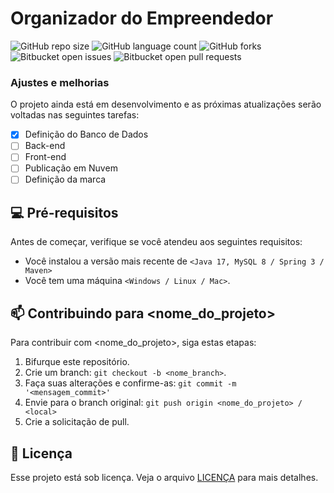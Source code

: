 # Organizador do Empreendedor

![GitHub repo size](https://img.shields.io/github/repo-size/guilhermeo97/apiatendimento?style=for-the-badge)
![GitHub language count](https://img.shields.io/github/languages/count/guilhermeo97/apiatendimento?style=for-the-badge)
![GitHub forks](https://img.shields.io/github/forks/guilhermeo97/apiatendimento?style=for-the-badge)
![Bitbucket open issues](https://img.shields.io/bitbucket/issues/guilhermeo97/apiatendimento?style=for-the-badge)
![Bitbucket open pull requests](https://img.shields.io/bitbucket/pr-raw/guilhermeo97/apiatendimento?style=for-the-badge)



### Ajustes e melhorias

O projeto ainda está em desenvolvimento e as próximas atualizações serão voltadas nas seguintes tarefas:

- [x] Definição do Banco de Dados
- [ ] Back-end
- [ ] Front-end
- [ ] Publicação em Nuvem
- [ ] Definição da marca

## 💻 Pré-requisitos

Antes de começar, verifique se você atendeu aos seguintes requisitos:

- Você instalou a versão mais recente de `<Java 17, MySQL 8 / Spring 3 / Maven>`
- Você tem uma máquina `<Windows / Linux / Mac>`.



## 📫 Contribuindo para <nome_do_projeto>

Para contribuir com <nome_do_projeto>, siga estas etapas:

1. Bifurque este repositório.
2. Crie um branch: `git checkout -b <nome_branch>`.
3. Faça suas alterações e confirme-as: `git commit -m '<mensagem_commit>'`
4. Envie para o branch original: `git push origin <nome_do_projeto> / <local>`
5. Crie a solicitação de pull.


## 📝 Licença

Esse projeto está sob licença. Veja o arquivo [LICENÇA](LICENSE.md) para mais detalhes.

